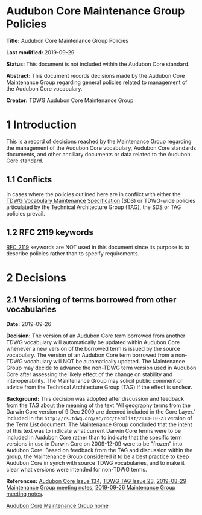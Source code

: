 # Audubon Core Maintenance Group Policies

**Title:** Audubon Core Maintenance Group Policies

**Last modified:** 2019-09-29

**Status:** This document is not included within the Audubon Core standard.

**Abstract:** This document records decisions made by the Audubon Core Maintenance Group regarding general policies related to management of the Audubon Core vocabulary. 

**Creator:** TDWG Audubon Core Maintenance Group

# 1 Introduction

This is a record of decisions reached by the Maintenance Group regarding the management of the Audubon Core vocabulary, Audubon Core standards documents, and other ancillary documents or data related to the Audubon Core standard.  

## 1.1 Conflicts

In cases where the policies outlined here are in conflict with either the [TDWG Vocabulary Maintenance Specification](https://github.com/tdwg/vocab/blob/master/vms/maintenance-specification.md) (SDS) or TDWG-wide policies articulated by the Technical Architecture Group (TAG), the SDS or TAG policies prevail.

## 1.2 RFC 2119 keywords

[RFC 2119](https://tools.ietf.org/html/rfc2119) keywords are NOT used in this document since its purpose is to describe policies rather than to specify requirements.

# 2 Decisions

## 2.1 Versioning of terms borrowed from other vocabularies

**Date:** 2019-09-26

**Decision:** The version of an Audubon Core term borrowed from another TDWG vocabulary will automatically be updated within Audubon Core whenever a new version of the borrowed term is issued by the source vocabulary.  The version of an Audubon Core term borrowed from a non-TDWG vocabulary will NOT be automatically updated.  The Maintenance Group may decide to advance the non-TDWG term version used in Audubon Core after assessing the likely effect of the change on stability and interoperability.  The Maintenance Group may solicit public comment or advice from the Technical Architecture Group (TAG) if the effect is unclear.

**Background:** This decision was adopted after discussion and feedback from the TAG about the meaning of the text "All geography terms from the Darwin Core version of 9 Dec 2009 are deemed included in the Core Layer." included in the `http://rs.tdwg.org/ac/doc/termlist/2013-10-23` version of the Term List document. The Maintenance Group concluded that the intent of this text was to indicate what current Darwin Core terms were to be included in Audubon Core rather than to indicate that the specific term versions in use in Darwin Core on 2009-12-09 were to be "frozen" into Audubon Core. Based on feedback from the TAG and discussion within the group, the Maintenance Group considered it to be a best practice to keep Audubon Core in synch with source TDWG vocabularies, and to make it clear what versions were intended for non-TDWG terms. 

**References:** [Audubon Core Issue 134](https://github.com/tdwg/ac/issues/134),  [TDWG TAG Issue 23](https://github.com/tdwg/tag/issues/23), [2019-08-29 Maintenance Group meeting notes](historical/2019-08-29-meeting-notes.pdf), [2019-09-26 Maintenance Group meeting notes](historical/2019-09-26-meeting-notes.pdf).  

[Audubon Core Maintenance Group home](README.md)